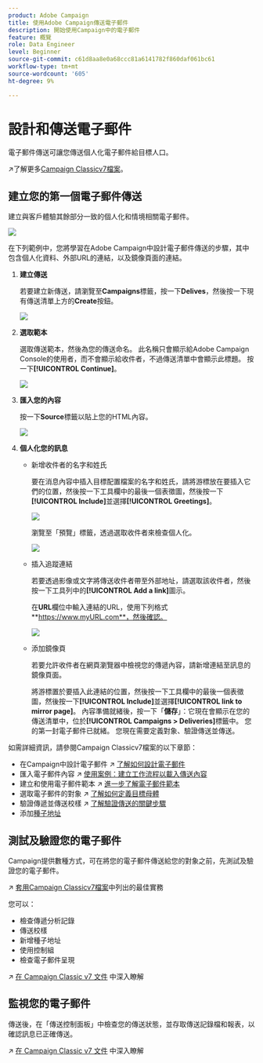 ```yaml
---
product: Adobe Campaign
title: 使用Adobe Campaign傳送電子郵件
description: 開始使用Campaign中的電子郵件
feature: 概覽
role: Data Engineer
level: Beginner
source-git-commit: c61d8aa8e0a68ccc81a6141782f860daf061bc61
workflow-type: tm+mt
source-wordcount: '605'
ht-degree: 9%

---
```


# 設計和傳送電子郵件

電子郵件傳送可讓您傳送個人化電子郵件給目標人口。

↗️了解更多[Campaign Classicv7檔案](https://experienceleague.adobe.com/docs/campaign-classic/using/sending-messages/sending-emails/about-email-channel.html)。

## 建立您的第一個電子郵件傳送

建立與客戶體驗其餘部分一致的個人化和情境相關電子郵件。

![](assets/new-email-content.png)


在下列範例中，您將學習在Adobe Campaign中設計電子郵件傳送的步驟，其中包含個人化資料、外部URL的連結，以及鏡像頁面的連結。

1. **建立傳送**

   若要建立新傳送，請瀏覽至&#x200B;**Campaigns**&#x200B;標籤，按一下&#x200B;**Delives**，然後按一下現有傳送清單上方的&#x200B;**Create**&#x200B;按鈕。

   ![](assets/delivery_step_1.png)

1. **選取範本**

   選取傳送範本，然後為您的傳送命名。 此名稱只會顯示給Adobe Campaign Console的使用者，而不會顯示給收件者，不過傳送清單中會顯示此標題。 按一下&#x200B;**[!UICONTROL Continue]**。

   ![](assets/dce_delivery_model.png)

1. **匯入您的內容**

   按一下&#x200B;**Source**&#x200B;標籤以貼上您的HTML內容。

   ![](assets/paste-content.png)


1. **個人化您的訊息**


   * 新增收件者的名字和姓氏

      要在消息內容中插入目標配置檔案的名字和姓氏，請將游標放在要插入它們的位置，然後按一下工具欄中的最後一個表徵圖，然後按一下&#x200B;**[!UICONTROL Include]**&#x200B;並選擇&#x200B;**[!UICONTROL Greetings]**。

      ![](assets/include-greetings.png)

      瀏覽至「預覽」標籤，透過選取收件者來檢查個人化。

      ![](assets/perso-check.png)

   * 插入追蹤連結

      若要透過影像或文字將傳送收件者帶至外部地址，請選取該收件者，然後按一下工具列中的&#x200B;**[!UICONTROL Add a link]**&#x200B;圖示。

      在&#x200B;**URL**&#x200B;欄位中輸入連結的URL，使用下列格式&#x200B;**https://www.myURL.com**，然後確認。

      ![](assets/add-a-link.png)

   * 添加鏡像頁

      若要允許收件者在網頁瀏覽器中檢視您的傳遞內容，請新增連結至訊息的鏡像頁面。

      將游標置於要插入此連結的位置，然後按一下工具欄中的最後一個表徵圖，然後按一下&#x200B;**[!UICONTROL Include]**&#x200B;並選擇&#x200B;**[!UICONTROL link to mirror page]**。
   內容準備就緒後，按一下「**儲存**」：它現在會顯示在您的傳送清單中，位於&#x200B;**[!UICONTROL Campaigns > Deliveries]**&#x200B;標籤中。 您的第一封電子郵件已就緒。 您現在需要定義對象、驗證傳送並傳送。


如需詳細資訊，請參閱Campaign Classicv7檔案的以下章節：

* 在Campaign中設計電子郵件
↗️ [了解如何設計電子郵件](https://experienceleague.adobe.com/docs/campaign-classic/using/sending-messages/sending-emails/defining-the-email-content.html)
* 匯入電子郵件內容
↗️ [使用案例：建立工作流程以載入傳送內容](https://experienceleague.adobe.com/docs/campaign-classic/using/automating-with-workflows/use-cases/deliveries/loading-delivery-content.html)
* 建立和使用電子郵件範本
↗️ [進一步了解電子郵件範本](https://experienceleague.adobe.com/docs/campaign-classic/using/sending-messages/using-delivery-templates/about-templates.html)
* 選取電子郵件的對象
↗️ [了解如何定義目標母體](https://experienceleague.adobe.com/docs/campaign-classic/using/sending-messages/key-steps-when-creating-a-delivery/steps-defining-the-target-population.html)
* 驗證傳遞並傳送校樣
↗️ [了解驗證傳送的關鍵步驟](https://experienceleague.adobe.com/docs/campaign-classic/using/sending-messages/key-steps-when-creating-a-delivery/steps-validating-the-delivery.html)
* 添加[種子地址](https://experienceleague.adobe.com/docs/campaign-classic/using/sending-messages/using-seed-addresses/about-seed-addresses.html)

## 測試及驗證您的電子郵件

Campaign提供數種方式，可在將您的電子郵件傳送給您的對象之前，先測試及驗證您的電子郵件。

↗️ [套用Campaign Classicv7檔案](https://experienceleague.adobe.com/docs/campaign-classic/using/sending-messages/key-steps-when-creating-a-delivery/delivery-bestpractices/check-before-sending.html)中列出的最佳實務

您可以：

* 檢查傳遞分析記錄
* 傳送校樣
* 新增種子地址
* 使用控制組
* 檢查電子郵件呈現

↗️ [在 Campaign Classic v7 文件](https://experienceleague.adobe.com/docs/campaign-classic/using/sending-messages/key-steps-when-creating-a-delivery/steps-validating-the-delivery.html) 中深入瞭解

## 監視您的電子郵件

傳送後，在「傳送控制面板」中檢查您的傳送狀態，並存取傳送記錄檔和報表，以確認訊息已正確傳送。

↗️ [在 Campaign Classic v7 文件](https://experienceleague.adobe.com/docs/campaign-classic/using/sending-messages/key-steps-when-creating-a-delivery/delivery-bestpractices/track-and-monitor.html) 中深入瞭解

